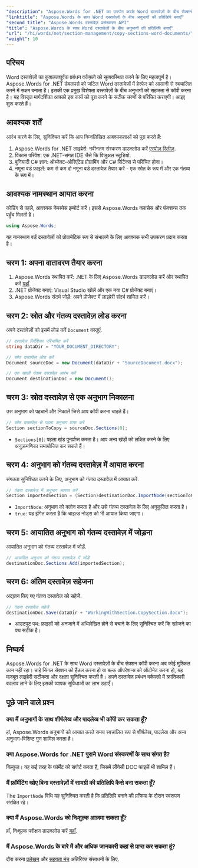 ```yaml
---
"description": "Aspose.Words for .NET का उपयोग करके Word दस्तावेज़ों के बीच सेक्शनों को कुशलतापूर्वक कॉपी करने का चरण-दर-चरण तरीका जानें। इस विस्तृत मार्गदर्शिका में पूर्वापेक्षाएँ, कोड उदाहरण, उन्नत सुझाव और अक्सर पूछे जाने वाले प्रश्न शामिल हैं।"
"linktitle": "Aspose.Words के साथ Word दस्तावेज़ों के बीच अनुभागों की प्रतिलिपि बनाएँ"
"second_title": "Aspose.Words दस्तावेज़ प्रसंस्करण API"
"title": "Aspose.Words के साथ Word दस्तावेज़ों के बीच अनुभागों की प्रतिलिपि बनाएँ"
"url": "/hi/words/net/section-management/copy-sections-word-documents/"
"weight": 10
---
```


## परिचय

Word दस्तावेज़ों का कुशलतापूर्वक प्रबंधन वर्कफ़्लो को सुव्यवस्थित करने के लिए महत्वपूर्ण है। Aspose.Words for .NET डेवलपर्स को जटिल Word दस्तावेज़ों में हेरफेर को आसानी से स्वचालित करने में सक्षम बनाता है। इसकी एक प्रमुख विशेषता दस्तावेज़ों के बीच अनुभागों को सहजता से कॉपी करना है। यह विस्तृत मार्गदर्शिका आपको इस कार्य को पूरा करने के सटीक चरणों से परिचित कराएगी। आइए शुरू करते हैं।

## आवश्यक शर्तें

आरंभ करने के लिए, सुनिश्चित करें कि आप निम्नलिखित आवश्यकताओं को पूरा करते हैं:

1. Aspose.Words for .NET लाइब्रेरी: नवीनतम संस्करण डाउनलोड करें [एस्पोज़ रिलीज़](https://releases.aspose.com/words/net/).
2. विकास परिवेश: एक .NET-संगत IDE जैसे कि विजुअल स्टूडियो.
3. बुनियादी C# ज्ञान: ऑब्जेक्ट-ओरिएंटेड प्रोग्रामिंग और C# सिंटैक्स से परिचित होना।
4. नमूना वर्ड फ़ाइलें: कम से कम दो नमूना वर्ड दस्तावेज़ तैयार करें - एक स्रोत के रूप में और एक गंतव्य के रूप में।

## आवश्यक नामस्थान आयात करना

कोडिंग से पहले, आवश्यक नेमस्पेस इम्पोर्ट करें। इससे Aspose.Words क्लासेस और फंक्शन्स तक पहुँच मिलती है।

```csharp
using Aspose.Words;
```

यह नामस्थान वर्ड दस्तावेज़ों को प्रोग्रामेटिक रूप से संभालने के लिए आवश्यक सभी उपकरण प्रदान करता है।

## चरण 1: अपना वातावरण तैयार करना

1. Aspose.Words स्थापित करें: .NET के लिए Aspose.Words डाउनलोड करें और स्थापित करें [यहाँ](https://releases.aspose.com/words/net/).
2. .NET प्रोजेक्ट बनाएं: Visual Studio खोलें और एक नया C# प्रोजेक्ट बनाएं।
3. Aspose.Words संदर्भ जोड़ें: अपने प्रोजेक्ट में लाइब्रेरी संदर्भ शामिल करें।

## चरण 2: स्रोत और गंतव्य दस्तावेज़ लोड करना

अपने दस्तावेज़ों को इसमें लोड करें `Document` वस्तुएं.

```csharp
// दस्तावेज़ निर्देशिका परिभाषित करें
string dataDir = "YOUR_DOCUMENT_DIRECTORY";

// स्रोत दस्तावेज़ लोड करें
Document sourceDoc = new Document(dataDir + "SourceDocument.docx");

// एक खाली गंतव्य दस्तावेज़ आरंभ करें
Document destinationDoc = new Document();
```

## चरण 3: स्रोत दस्तावेज़ से एक अनुभाग निकालना

उस अनुभाग को पहचानें और निकालें जिसे आप कॉपी करना चाहते हैं।

```csharp
// स्रोत दस्तावेज़ से पहला अनुभाग प्राप्त करें
Section sectionToCopy = sourceDoc.Sections[0];
```

- `Sections[0]`: पहला खंड पुनर्प्राप्त करता है। आप अन्य खंडों को लक्षित करने के लिए अनुक्रमणिका समायोजित कर सकते हैं।

## चरण 4: अनुभाग को गंतव्य दस्तावेज़ में आयात करना

संगतता सुनिश्चित करने के लिए, अनुभाग को गंतव्य दस्तावेज़ में आयात करें.

```csharp
// गंतव्य दस्तावेज़ में अनुभाग आयात करें
Section importedSection = (Section)destinationDoc.ImportNode(sectionToCopy, true);
```

- `ImportNode`: अनुभाग को क्लोन करता है और उसे गंतव्य दस्तावेज़ के लिए अनुकूलित करता है।
- `true`: यह इंगित करता है कि चाइल्ड नोड्स को भी आयात किया जाएगा।

## चरण 5: आयातित अनुभाग को गंतव्य दस्तावेज़ में जोड़ना

आयातित अनुभाग को गंतव्य दस्तावेज़ में जोड़ें.

```csharp
// आयातित अनुभाग को गंतव्य दस्तावेज़ में जोड़ें
destinationDoc.Sections.Add(importedSection);
```

## चरण 6: अंतिम दस्तावेज़ सहेजना

अद्यतन किए गए गंतव्य दस्तावेज़ को सहेजें.

```csharp
// गंतव्य दस्तावेज़ सहेजें
destinationDoc.Save(dataDir + "WorkingWithSection.CopySection.docx");
```

- आउटपुट पथ: फ़ाइलों को अनजाने में अधिलेखित होने से बचाने के लिए सुनिश्चित करें कि सहेजने का पथ सटीक है।

## निष्कर्ष

Aspose.Words for .NET के साथ Word दस्तावेज़ों के बीच सेक्शन कॉपी करना अब कोई मुश्किल काम नहीं रहा। चाहे सिंगल सेक्शन को हैंडल करना हो या बल्क ऑपरेशन्स को ऑटोमेट करना हो, यह मज़बूत लाइब्रेरी सटीकता और दक्षता सुनिश्चित करती है। अपने दस्तावेज़ प्रबंधन वर्कफ़्लो में क्रांतिकारी बदलाव लाने के लिए इसकी व्यापक सुविधाओं का लाभ उठाएँ।

## पूछे जाने वाले प्रश्न

### क्या मैं अनुभागों के साथ शीर्षलेख और पादलेख भी कॉपी कर सकता हूँ?
हां, Aspose.Words अनुभागों को आयात करते समय स्वचालित रूप से शीर्षलेख, पादलेख और अन्य अनुभाग-विशिष्ट गुण शामिल करता है।

### क्या Aspose.Words for .NET पुराने Word संस्करणों के साथ संगत है?
बिल्कुल। यह कई तरह के फॉर्मेट को सपोर्ट करता है, जिसमें लीगेसी DOC फाइलें भी शामिल हैं।

### मैं फ़ॉर्मेटिंग खोए बिना दस्तावेज़ों में सामग्री की प्रतिलिपि कैसे बना सकता हूँ?
The `ImportNode` विधि यह सुनिश्चित करती है कि प्रतिलिपि बनाने की प्रक्रिया के दौरान स्वरूपण संरक्षित रहे।

### क्या मैं Aspose.Words को निःशुल्क आज़मा सकता हूँ?
हाँ, निःशुल्क परीक्षण डाउनलोड करें [यहाँ](https://releases.aspose.com/).

### मैं Aspose.Words के बारे में और अधिक जानकारी कहां से प्राप्त कर सकता हूं?
दौरा करना [प्रलेखन](https://reference.aspose.com/words/net/) और [सहयता मंच](https://forum.aspose.com/c/words/8) अतिरिक्त संसाधनों के लिए.